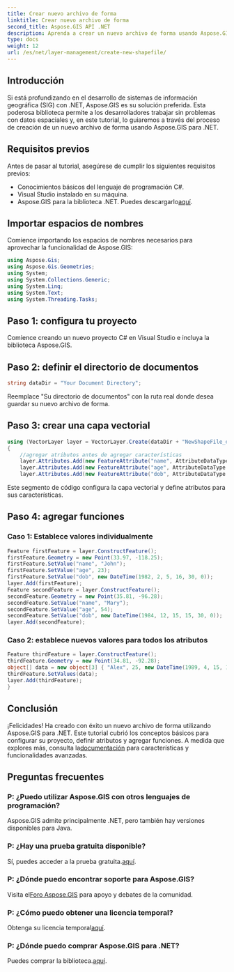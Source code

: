```yaml
---
title: Crear nuevo archivo de forma
linktitle: Crear nuevo archivo de forma
second_title: Aspose.GIS API .NET
description: Aprenda a crear un nuevo archivo de forma usando Aspose.GIS para .NET. Siga nuestra guía paso a paso y libere el poder de la manipulación de datos espaciales.
type: docs
weight: 12
url: /es/net/layer-management/create-new-shapefile/
---
```

## Introducción
Si está profundizando en el desarrollo de sistemas de información geográfica (SIG) con .NET, Aspose.GIS es su solución preferida. Esta poderosa biblioteca permite a los desarrolladores trabajar sin problemas con datos espaciales y, en este tutorial, lo guiaremos a través del proceso de creación de un nuevo archivo de forma usando Aspose.GIS para .NET.
## Requisitos previos
Antes de pasar al tutorial, asegúrese de cumplir los siguientes requisitos previos:
- Conocimientos básicos del lenguaje de programación C#.
- Visual Studio instalado en su máquina.
-  Aspose.GIS para la biblioteca .NET. Puedes descargarlo[aquí](https://releases.aspose.com/gis/net/).
## Importar espacios de nombres
Comience importando los espacios de nombres necesarios para aprovechar la funcionalidad de Aspose.GIS:
```csharp
using Aspose.Gis;
using Aspose.Gis.Geometries;
using System;
using System.Collections.Generic;
using System.Linq;
using System.Text;
using System.Threading.Tasks;
```
## Paso 1: configura tu proyecto
Comience creando un nuevo proyecto C# en Visual Studio e incluya la biblioteca Aspose.GIS.
## Paso 2: definir el directorio de documentos
```csharp
string dataDir = "Your Document Directory";
```
Reemplace "Su directorio de documentos" con la ruta real donde desea guardar su nuevo archivo de forma.
## Paso 3: crear una capa vectorial
```csharp
using (VectorLayer layer = VectorLayer.Create(dataDir + "NewShapeFile_out.shp", Drivers.Shapefile))
{
    //agregar atributos antes de agregar características
    layer.Attributes.Add(new FeatureAttribute("name", AttributeDataType.String));
    layer.Attributes.Add(new FeatureAttribute("age", AttributeDataType.Integer));
    layer.Attributes.Add(new FeatureAttribute("dob", AttributeDataType.DateTime));
```
Este segmento de código configura la capa vectorial y define atributos para sus características.
## Paso 4: agregar funciones
### Caso 1: Establece valores individualmente
```csharp
Feature firstFeature = layer.ConstructFeature();
firstFeature.Geometry = new Point(33.97, -118.25);
firstFeature.SetValue("name", "John");
firstFeature.SetValue("age", 23);
firstFeature.SetValue("dob", new DateTime(1982, 2, 5, 16, 30, 0));
layer.Add(firstFeature);
Feature secondFeature = layer.ConstructFeature();
secondFeature.Geometry = new Point(35.81, -96.28);
secondFeature.SetValue("name", "Mary");
secondFeature.SetValue("age", 54);
secondFeature.SetValue("dob", new DateTime(1984, 12, 15, 15, 30, 0));
layer.Add(secondFeature);
```
### Caso 2: establece nuevos valores para todos los atributos
```csharp
Feature thirdFeature = layer.ConstructFeature();
thirdFeature.Geometry = new Point(34.81, -92.28);
object[] data = new object[3] { "Alex", 25, new DateTime(1989, 4, 15, 15, 30, 0) };
thirdFeature.SetValues(data);
layer.Add(thirdFeature);
}
```
## Conclusión
 ¡Felicidades! Ha creado con éxito un nuevo archivo de forma utilizando Aspose.GIS para .NET. Este tutorial cubrió los conceptos básicos para configurar su proyecto, definir atributos y agregar funciones. A medida que explores más, consulta la[documentación](https://reference.aspose.com/gis/net/) para características y funcionalidades avanzadas.
## Preguntas frecuentes
### P: ¿Puedo utilizar Aspose.GIS con otros lenguajes de programación?
Aspose.GIS admite principalmente .NET, pero también hay versiones disponibles para Java.
### P: ¿Hay una prueba gratuita disponible?
 Sí, puedes acceder a la prueba gratuita.[aquí](https://releases.aspose.com/).
### P: ¿Dónde puedo encontrar soporte para Aspose.GIS?
 Visita el[Foro Aspose.GIS](https://forum.aspose.com/c/gis/33) para apoyo y debates de la comunidad.
### P: ¿Cómo puedo obtener una licencia temporal?
 Obtenga su licencia temporal[aquí](https://purchase.aspose.com/temporary-license/).
### P: ¿Dónde puedo comprar Aspose.GIS para .NET?
 Puedes comprar la biblioteca.[aquí](https://purchase.aspose.com/buy).